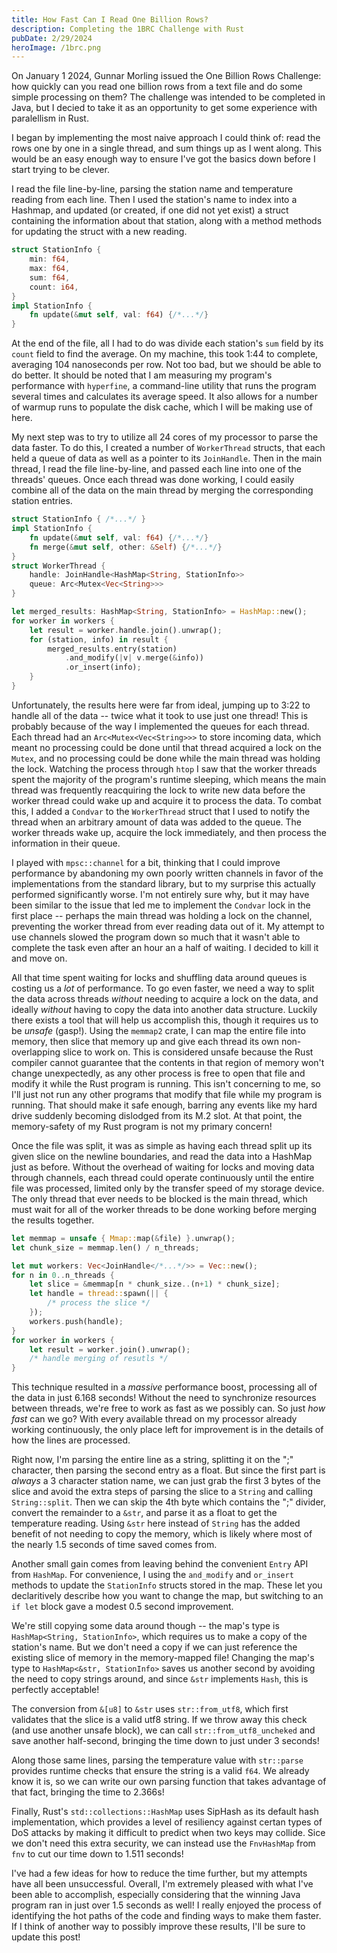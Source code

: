 ```yaml
---
title: How Fast Can I Read One Billion Rows?
description: Completing the 1BRC Challenge with Rust
pubDate: 2/29/2024
heroImage: /1brc.png
---
```


On January 1 2024, Gunnar Morling issued the One Billion Rows Challenge: how quickly can you read one billion rows from a text file and do some simple processing on them? The challenge was intended to be completed in Java, but I decied to take it as an opportunity to get some experience with paralellism in Rust.

I began by implementing the most naive approach I could think of: read the rows one by one in a single thread, and sum things up as I went along. This would be an easy enough way to ensure I've got the basics down before I start trying to be clever.

I read the file line-by-line, parsing the station name and temperature reading from each line. Then I used the station's name to index into a Hashmap, and updated (or created, if one did not yet exist) a struct containing the information about that station, along with a method methods for updating the struct with a new reading.

```rust
struct StationInfo {
    min: f64,
    max: f64,
    sum: f64,
    count: i64,
}
impl StationInfo {
    fn update(&mut self, val: f64) {/*...*/}
}
```

At the end of the file, all I had to do was divide each station's `sum` field by its `count` field to find the average. On my machine, this took 1:44 to complete, averaging 104 nanoseconds per row. Not too bad, but we should be able to do better. It should be noted that I am measuring my program's performance with `hyperfine`, a command-line utility that runs the program several times and calculates its average speed. It also allows for a number of warmup runs to populate the disk cache, which I will be making use of here.

My next step was to try to utilize all 24 cores of my processor to parse the data faster. To do this, I created a number of `WorkerThread` structs, that each held a queue of data as well as a pointer to its `JoinHandle`. Then in the main thread, I read the file line-by-line, and passed each line into one of the threads' queues. Once each thread was done working, I could easily combine all of the data on the main thread by merging the corresponding station entries.

```rust
struct StationInfo { /*...*/ }
impl StationInfo {
    fn update(&mut self, val: f64) {/*...*/}
    fn merge(&mut self, other: &Self) {/*...*/}
}
struct WorkerThread {
    handle: JoinHandle<HashMap<String, StationInfo>>
    queue: Arc<Mutex<Vec<String>>>
}

let merged_results: HashMap<String, StationInfo> = HashMap::new();
for worker in workers {
    let result = worker.handle.join().unwrap();
    for (station, info) in result {
        merged_results.entry(station)
            .and_modify(|v| v.merge(&info))
            .or_insert(info);
    }
}
```

Unfortunately, the results here were far from ideal, jumping up to 3:22 to handle all of the data -- twice what it took to use just one thread! This is probably because of the way I implemented the queues for each thread. Each thread had an `Arc<Mutex<Vec<String>>>` to store incoming data, which meant no processing could be done until that thread acquired a lock on the `Mutex`, and no processing could be done while the main thread was holding the lock. Watching the process through `htop` I saw that the worker threads spent the majority of the program's runtime sleeping, which means the main thread was frequently reacquiring the lock to write new data before the worker thread could wake up and acquire it to process the data. To combat this, I added a `Condvar` to the `WorkerThread` struct that I used to notify the thread when an arbitrary amount of data was added to the queue. The worker threads wake up, acquire the lock immediately, and then process the information in their queue.

I played with `mpsc::channel` for a bit, thinking that I could improve performance by abandoning my own poorly written channels in favor of the implementations from the standard library, but to my surprise this actually performed significantly worse. I'm not entirely sure why, but it may have been similar to the issue that led me to implement the `Condvar` lock in the first place -- perhaps the main thread was holding a lock on the channel, preventing the worker thread from ever reading data out of it. My attempt to use channels slowed the program down so much that it wasn't able to complete the task even after an hour an a half of waiting. I decided to kill it and move on.

All that time spent waiting for locks and shuffling data around queues is costing us a _lot_ of performance. To go even faster, we need a way to split the data across threads _without_ needing to acquire a lock on the data, and ideally _without_ having to copy the data into another data structure. Luckily there exists a tool that will help us accomplish this, though it requires us to be _unsafe_ (gasp!). Using the `memmap2` crate, I can map the entire file into memory, then slice that memory up and give each thread its own non-overlapping slice to work on. This is considered unsafe because the Rust compiler cannot guarantee that the contents in that region of memory won't change unexpectedly, as any other process is free to open that file and modify it while the Rust program is running. This isn't concerning to me, so I'll just not run any other programs that modify that file while my program is running. That should make it safe enough, barring any events like my hard drive suddenly becoming dislodged from its M.2 slot. At that point, the memory-safety of my Rust program is not my primary concern!

Once the file was split, it was as simple as having each thread split up its given slice on the newline boundaries, and read the data into a HashMap just as before. Without the overhead of waiting for locks and moving data through channels, each thread could operate continuously until the entire file was processed, limited only by the transfer speed of my storage device. The only thread that ever needs to be blocked is the main thread, which must wait for all of the worker threads to be done working before merging the results together.

```rust
let memmap = unsafe { Mmap::map(&file) }.unwrap();
let chunk_size = memmap.len() / n_threads;

let mut workers: Vec<JoinHandle</*...*/>> = Vec::new();
for n in 0..n_threads {
    let slice = &memmap[n * chunk_size..(n+1) * chunk_size];
    let handle = thread::spawn(|| {
        /* process the slice */
    });
    workers.push(handle);
}
for worker in workers {
    let result = worker.join().unwrap();
    /* handle merging of resutls */
}
```

This technique resulted in a _massive_ performance boost, processing all of the data in just 6.168 seconds! Without the need to synchronize resources between threads, we're free to work as fast as we possibly can. So just _how fast_ can we go? With every available thread on my processor already working continuously, the only place left for improvement is in the details of how the lines are processed.

Right now, I'm parsing the entire line as a string, splitting it on the ";" character, then parsing the second entry as a float. But since the first part is _always_ a 3 character station name, we can just grab the first 3 bytes of the slice and avoid the extra steps of parsing the slice to a `String` and calling `String::split`. Then we can skip the 4th byte which contains the ";" divider, convert the remainder to a `&str`, and parse it as a float to get the temperature reading. Using `&str` here instead of `String` has the added benefit of not needing to copy the memory, which is likely where most of the nearly 1.5 seconds of time saved comes from.

Another small gain comes from leaving behind the convenient `Entry` API from `HashMap`. For convenience, I using the `and_modify` and `or_insert` methods to update the `StationInfo` structs stored in the map. These let you declaritively describe how you want to change the map, but switching to an `if let` block gave a modest 0.5 second improvement.

We're still copying some data around though -- the map's type is `HashMap<String, StationInfo>`, which requires us to make a copy of the station's name. But we don't need a copy if we can just reference the existing slice of memory in the memory-mapped file! Changing the map's type to `HashMap<&str, StationInfo>` saves us another second by avoiding the need to copy strings around, and since `&str` implements `Hash`, this is perfectly acceptable!

The conversion from `&[u8]` to `&str` uses `str::from_utf8`, which first validates that the slice is a valid utf8 string. If we throw away this check (and use another unsafe block), we can call `str::from_utf8_uncheked` and save another half-second, bringing the time down to just under 3 seconds!

Along those same lines, parsing the temperature value with `str::parse` provides runtime checks that ensure the string is a valid `f64`. We already know it is, so we can write our own parsing function that takes advantage of that fact, bringing the time to 2.366s!

Finally, Rust's `std::collections::HashMap` uses SipHash as its default hash implementation, which provides a level of resiliency against certan types of DoS attacks by making it difficult to predict when two keys may collide. Sice we don't need this extra security, we can instead use the `FnvHashMap` from `fnv` to cut our time down to 1.511 seconds!

I've had a few ideas for how to reduce the time further, but my attempts have all been unsuccessful. Overall, I'm extremely pleased with what I've been able to accomplish, especially considering that the winning Java program ran in just over 1.5 seconds as well! I really enjoyed the process of identifying the hot paths of the code and finding ways to make them faster. If I think of another way to possibly improve these results, I'll be sure to update this post!
